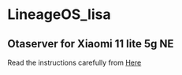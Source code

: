 # LineageOS_lisa

## Otaserver for Xiaomi 11 lite 5g NE ##
Read the instructions carefully from [Here](https://itsvixano.gitlab.io/lineageos_flashing/)
